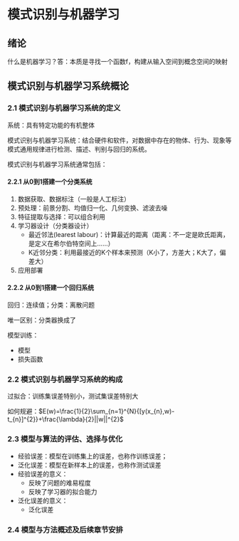 # 模式识别与机器学习
## 绪论
什么是机器学习？答：本质是寻找一个函数f，构建从输入空间到概念空间的映射

## 模式识别与机器学习系统概论
### 2.1 模式识别与机器学习系统的定义
系统：具有特定功能的有机整体

模式识别与机器学习系统：结合硬件和软件，对数据中存在的物体、行为、现象等模式通用规律进行检测、描述、判别与回归的系统。

模式识别与机器学习系统通常包括：

#### 2.2.1 从0到1搭建一个分类系统

1. 数据获取、数据标注（一般是人工标注）
2. 预处理：前景分割、均值归一化、几何变换、滤波去噪
3. 特征提取与选择：可以组合利用
4. 学习器设计（分类器设计）
    - 最近邻法(learest labour)：计算最近的距离（距离：不一定是欧氏距离，是定义在希尔伯特空间上……）
    - K近邻分类：利用最接近的K个样本来预测（K小了，方差大；K大了，偏差大）
5. 应用部署

#### 2.2.2 从0到1搭建一个回归系统
回归：连续值；分类：离散问题

唯一区别：分类器换成了   

模型训练：

- 模型
- 损失函数 

### 2.2 模式识别与机器学习系统的构成

过拟合：训练集误差特别小，测试集误差特别大

如何规避：$E(w)=\frac{1}{2}\sum_{n=1}^{N}{[y(x_{n},w)-t_{n}]^{2}}+\frac{\lambda}{2}||w||^{2}$

### 2.3 模型与算法的评估、选择与优化

- 经验误差：模型在训练集上的误差，也称作训练误差；
- 泛化误差：模型在新样本上的误差，也称作测试误差
- 经验误差的意义：
    - 反映了问题的难易程度
    - 反映了学习器的拟合能力
- 泛化误差的意义：
    - 泛化误差

    
### 2.4 模型与方法概述及后续章节安排